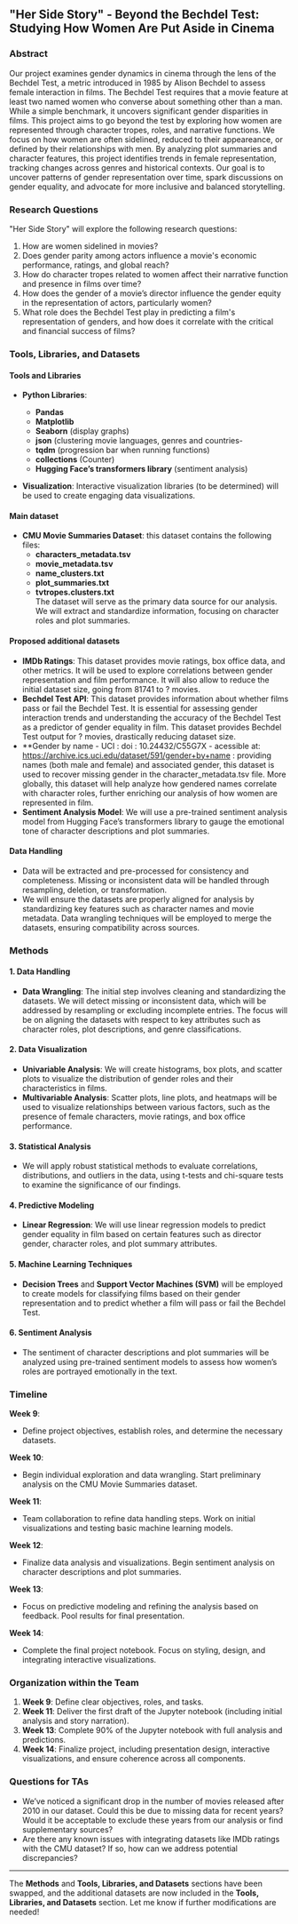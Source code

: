 ## "Her Side Story" - Beyond the Bechdel Test: Studying How Women Are Put Aside in Cinema  

### Abstract

Our project examines gender dynamics in cinema through the lens of the Bechdel Test, a metric introduced in 1985 by Alison Bechdel to assess female interaction in films. The Bechdel Test requires that a movie feature at least two named women who converse about something other than a man. While a simple benchmark, it uncovers significant gender disparities in films. This project aims to go beyond the test by exploring how women are represented through character tropes, roles, and narrative functions. We focus on how women are often sidelined, reduced to their appeareance, or defined by their relationships with men. By analyzing plot summaries and character features, this project identifies trends in female representation, tracking changes across genres and historical contexts. Our goal is to uncover patterns of gender representation over time, spark discussions on gender equality, and advocate for more inclusive and balanced storytelling.

### Research Questions

"Her Side Story" will explore the following research questions:

1. How are women sidelined in movies?
2. Does gender parity among actors influence a movie's economic performance, ratings, and global reach?
3. How do character tropes related to women affect their narrative function and presence in films over time?
4. How does the gender of a movie’s director influence the gender equity in the representation of actors, particularly women?
5. What role does the Bechdel Test play in predicting a film's representation of genders, and how does it correlate with the critical and financial success of films?

### Tools, Libraries, and Datasets

#### Tools and Libraries
- **Python Libraries**:
  - **Pandas**
  - **Matplotlib**
  - **Seaborn** (display graphs)
  - **json** (clustering movie languages, genres and countries-
  - **tqdm** (progression bar when running functions)
  - **collections** (Counter)
  - **Hugging Face’s transformers library** (sentiment analysis)
  
- **Visualization**: Interactive visualization libraries (to be determined) will be used to create engaging data visualizations.

#### Main dataset
- **CMU Movie Summaries Dataset**: this dataset contains the following files:
  - **characters_metadata.tsv**  
  - **movie_metadata.tsv**  
  - **name_clusters.txt**  
  - **plot_summaries.txt**  
  - **tvtropes.clusters.txt**  
  The dataset will serve as the primary data source for our analysis. We will extract and standardize information, focusing on character roles and plot summaries.

#### Proposed additional datasets
- **IMDb Ratings**: This dataset provides movie ratings, box office data, and other metrics. It will be used to explore correlations between gender representation and film performance. It will also allow to reduce the initial dataset size, going from 81741 to ? movies.
- **Bechdel Test API**: This dataset provides information about whether films pass or fail the Bechdel Test. It is essential for assessing gender interaction trends and understanding the accuracy of the Bechdel Test as a predictor of gender equality in film. This dataset provides Bechdel Test output for ? movies, drastically reducing dataset size. 
- **Gender by name - UCI : doi : 10.24432/C55G7X - acessible at: https://archive.ics.uci.edu/dataset/591/gender+by+name : providing names (both male and female) and associated gender, this dataset is used to recover missing gender in the character_metadata.tsv file.
More globally, this dataset will help analyze how gendered names correlate with character roles, further enriching our analysis of how women are represented in film.
- **Sentiment Analysis Model**: We will use a pre-trained sentiment analysis model from Hugging Face’s transformers library to gauge the emotional tone of character descriptions and plot summaries.

#### Data Handling
- Data will be extracted and pre-processed for consistency and completeness. Missing or inconsistent data will be handled through resampling, deletion, or transformation.
- We will ensure the datasets are properly aligned for analysis by standardizing key features such as character names and movie metadata. Data wrangling techniques will be employed to merge the datasets, ensuring compatibility across sources.

### Methods

#### 1. Data Handling
- **Data Wrangling**: The initial step involves cleaning and standardizing the datasets. We will detect missing or inconsistent data, which will be addressed by resampling or excluding incomplete entries. The focus will be on aligning the datasets with respect to key attributes such as character roles, plot descriptions, and genre classifications.

#### 2. Data Visualization
- **Univariable Analysis**: We will create histograms, box plots, and scatter plots to visualize the distribution of gender roles and their characteristics in films.
- **Multivariable Analysis**: Scatter plots, line plots, and heatmaps will be used to visualize relationships between various factors, such as the presence of female characters, movie ratings, and box office performance.

#### 3. Statistical Analysis
- We will apply robust statistical methods to evaluate correlations, distributions, and outliers in the data, using t-tests and chi-square tests to examine the significance of our findings.

#### 4. Predictive Modeling
- **Linear Regression**: We will use linear regression models to predict gender equality in film based on certain features such as director gender, character roles, and plot summary attributes.

#### 5. Machine Learning Techniques
- **Decision Trees** and **Support Vector Machines (SVM)** will be employed to create models for classifying films based on their gender representation and to predict whether a film will pass or fail the Bechdel Test.

#### 6. Sentiment Analysis
- The sentiment of character descriptions and plot summaries will be analyzed using pre-trained sentiment models to assess how women’s roles are portrayed emotionally in the text.

### Timeline

**Week 9**:  
- Define project objectives, establish roles, and determine the necessary datasets.

**Week 10**:  
- Begin individual exploration and data wrangling. Start preliminary analysis on the CMU Movie Summaries dataset.

**Week 11**:  
- Team collaboration to refine data handling steps. Work on initial visualizations and testing basic machine learning models.

**Week 12**:  
- Finalize data analysis and visualizations. Begin sentiment analysis on character descriptions and plot summaries.

**Week 13**:  
- Focus on predictive modeling and refining the analysis based on feedback. Pool results for final presentation.

**Week 14**:  
- Complete the final project notebook. Focus on styling, design, and integrating interactive visualizations.

### Organization within the Team

1. **Week 9**: Define clear objectives, roles, and tasks.
2. **Week 11**: Deliver the first draft of the Jupyter notebook (including initial analysis and story narration).
3. **Week 13**: Complete 90% of the Jupyter notebook with full analysis and predictions.
4. **Week 14**: Finalize project, including presentation design, interactive visualizations, and ensure coherence across all components.

### Questions for TAs

- We’ve noticed a significant drop in the number of movies released after 2010 in our dataset. Could this be due to missing data for recent years? Would it be acceptable to exclude these years from our analysis or find supplementary sources?
- Are there any known issues with integrating datasets like IMDb ratings with the CMU dataset? If so, how can we address potential discrepancies?

---

The **Methods** and **Tools, Libraries, and Datasets** sections have been swapped, and the additional datasets are now included in the **Tools, Libraries, and Datasets** section. Let me know if further modifications are needed!
